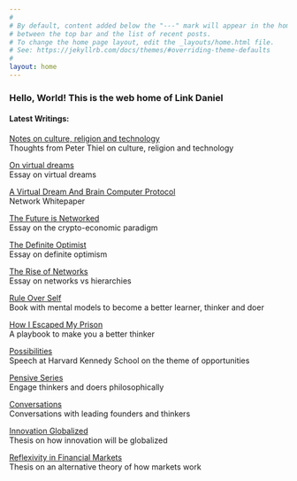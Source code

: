 ```yaml
---
#
# By default, content added below the "---" mark will appear in the home page
# between the top bar and the list of recent posts.
# To change the home page layout, edit the _layouts/home.html file.
# See: https://jekyllrb.com/docs/themes/#overriding-theme-defaults
#
layout: home
---
```


<h3>Hello, World! This is the web home of Link Daniel </h3>

<h4>Latest Writings:</h4>

[Notes on culture, religion and technology](/lincolnthiel)
<br>
Thoughts from Peter Thiel on culture, religion and technology

[On virtual dreams](/virtualdreams)
<br>
Essay on virtual dreams

[A Virtual Dream And Brain Computer Protocol](/network)
<br>
Network Whitepaper

[The Future is Networked](/futurenetworked)
<br>
Essay on the crypto-economic paradigm

[The Definite Optimist](/definiteoptimist)
<br>
Essay on definite optimism

[The Rise of Networks](/riseofnetworks)
<br>
Essay on networks vs hierarchies

[Rule Over Self](/ruleoverself)
<br>
Book with mental models to become a better learner, thinker and doer
<br>

[How I Escaped My Prison](/thinkerprison)
<br>
A playbook to make you a better thinker

[Possibilities](/possibilities)
<br>
Speech at Harvard Kennedy School on the theme of opportunities

[Pensive Series](/pensive)
<br>
Engage thinkers and doers philosophically

[Conversations](/conversations)
<br>
Conversations with leading founders and thinkers

[Innovation Globalized](/innovationglobalized)
<br>
Thesis on how innovation will be globalized

[Reflexivity in Financial Markets](/reflexivity)
<br>
Thesis on an alternative theory of how markets work


